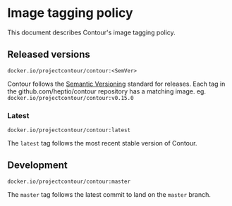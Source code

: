 # Image tagging policy

This document describes Contour's image tagging policy.

## Released versions

`docker.io/projectcontour/contour:<SemVer>`

Contour follows the [Semantic Versioning](http://semver.org/) standard for releases. Each tag in the github.com/heptio/contour repository has a matching image. eg. `docker.io/projectcontour/contour:v0.15.0`

### Latest

`docker.io/projectcontour/contour:latest`

The `latest` tag follows the most recent stable version of Contour.

## Development

`docker.io/projectcontour/contour:master`

The `master` tag follows the latest commit to land on the `master` branch.
